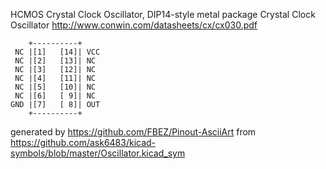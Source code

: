 HCMOS Crystal Clock Oscillator, DIP14-style metal package
Crystal Clock Oscillator
http://www.conwin.com/datasheets/cx/cx030.pdf


	    +----------+
	 NC |[1]   [14]| VCC
	 NC |[2]   [13]| NC
	 NC |[3]   [12]| NC
	 NC |[4]   [11]| NC
	 NC |[5]   [10]| NC
	 NC |[6]   [ 9]| NC
	GND |[7]   [ 8]| OUT
	    +----------+


generated by https://github.com/FBEZ/Pinout-AsciiArt from https://github.com/ask6483/kicad-symbols/blob/master/Oscillator.kicad_sym